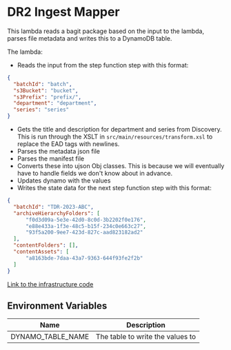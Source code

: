 # DR2 Ingest Mapper

This lambda reads a bagit package based on the input to the lambda, parses file metadata and writes this to a DynamoDB table.

The lambda:
* Reads the input from the step function step with this format:
```json
{
  "batchId": "batch",
  "s3Bucket": "bucket",
  "s3Prefix": "prefix/",
  "department": "department",
  "series": "series"
}
```
* Gets the title and description for department and series from Discovery. This is run through the XSLT in `src/main/resources/transform.xsl` to replace the EAD tags with newlines.
* Parses the metadata json file
* Parses the manifest file
* Converts these into ujson Obj classes. This is because we will eventually have to handle fields we don't know about in advance.
* Updates dynamo with the values
* Writes the state data for the next step function step with this format:
```json
{
  "batchId": "TDR-2023-ABC",
  "archiveHierarchyFolders": [
      "f0d3d09a-5e3e-42d0-8c0d-3b2202f0e176",
      "e88e433a-1f3e-48c5-b15f-234c0e663c27",
      "93f5a200-9ee7-423d-827c-aad823182ad2"
  ],
  "contentFolders": [],
  "contentAssets": [
      "a8163bde-7daa-43a7-9363-644f93fe2f2b"
  ]
}
```



[Link to the infrastructure code](https://github.com/nationalarchives/dp-terraform-environments/blob/main/ingest_mapper.tf)

## Environment Variables

| Name              | Description                      |
|-------------------|----------------------------------|
| DYNAMO_TABLE_NAME | The table to write the values to |
